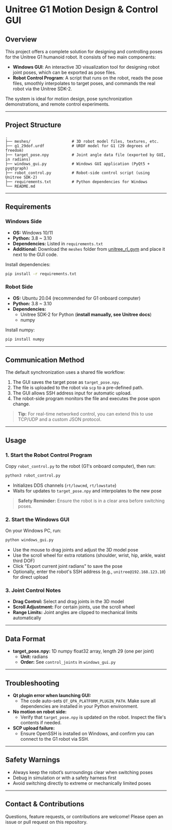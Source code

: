 # Unitree G1 Motion Design & Control GUI

## Overview

This project offers a complete solution for designing and controlling poses for the Unitree G1 humanoid robot. It consists of two main components:

- **Windows GUI**: An interactive 3D visualization tool for designing robot joint poses, which can be exported as pose files.
- **Robot Control Program**: A script that runs on the robot, reads the pose files, smoothly interpolates to target poses, and commands the real robot via the Unitree SDK-2.

The system is ideal for motion design, pose synchronization demonstrations, and remote control experiments.

---

## Project Structure

```
.
├── meshes/                  # 3D robot model files, textures, etc.
├── g1_29dof.urdf            # URDF model for G1 (29 degrees of freedom)
├── target_pose.npy          # Joint angle data file (exported by GUI, in radians)
├── windows_gui.py           # Windows GUI application (PyQt5 + pyqtgraph)
├── robot_control.py         # Robot-side control script (using Unitree SDK-2)
├── requirements.txt         # Python dependencies for Windows
└── README.md
```

---

## Requirements

### Windows Side

- **OS:** Windows 10/11
- **Python:** 3.8 ~ 3.10
- **Dependencies:** Listed in `requirements.txt`
- **Additional:** Download the `meshes` folder from [unitree_rl_gym](https://github.com/unitreerobotics/unitree_rl_gym) and place it next to the GUI code.

Install dependencies:
```sh
pip install -r requirements.txt
```

### Robot Side

- **OS:** Ubuntu 20.04 (recommended for G1 onboard computer)
- **Python:** 3.8 ~ 3.10
- **Dependencies:**
    - Unitree SDK-2 for Python (**install manually, see Unitree docs**)
    - numpy

Install numpy:
```sh
pip install numpy
```

---

## Communication Method

The default synchronization uses a shared file workflow:
1. The GUI saves the target pose as `target_pose.npy`.
2. The file is uploaded to the robot via `scp` to a pre-defined path.
3. The GUI allows SSH address input for automatic upload.
4. The robot-side program monitors the file and executes the pose upon change.

> **Tip:** For real-time networked control, you can extend this to use TCP/UDP and a custom JSON protocol.

---

## Usage

### 1. Start the Robot Control Program

Copy `robot_control.py` to the robot (G1's onboard computer), then run:
```sh
python3 robot_control.py
```
- Initializes DDS channels (`rt/lowcmd`, `rt/lowstate`)
- Waits for updates to `target_pose.npy` and interpolates to the new pose

> **Safety Reminder:** Ensure the robot is in a clear area before switching poses.

### 2. Start the Windows GUI

On your Windows PC, run:
```sh
python windows_gui.py
```
- Use the mouse to drag joints and adjust the 3D model pose
- Use the scroll wheel for extra rotations (shoulder, wrist, hip, ankle, waist third DOF)
- Click "Export current joint radians" to save the pose
- Optionally, enter the robot's SSH address (e.g., `unitree@192.168.123.10`) for direct upload

### 3. Joint Control Notes

- **Drag Control:** Select and drag joints in the 3D model
- **Scroll Adjustment:** For certain joints, use the scroll wheel
- **Range Limits:** Joint angles are clipped to mechanical limits automatically

---

## Data Format

- **target_pose.npy:** 1D numpy float32 array, length 29 (one per joint)
    - **Unit:** radians
    - **Order:** See `control_joints` in `windows_gui.py`

---

## Troubleshooting

- **Qt plugin error when launching GUI:**  
  - The code auto-sets `QT_QPA_PLATFORM_PLUGIN_PATH`. Make sure all dependencies are installed in your Python environment.
- **No motion on robot side:**  
  - Verify that `target_pose.npy` is updated on the robot. Inspect the file's contents if needed.
- **SCP upload failure:**  
  - Ensure OpenSSH is installed on Windows, and confirm you can connect to the G1 robot via SSH.

---

## Safety Warnings

- Always keep the robot’s surroundings clear when switching poses
- Debug in simulation or with a safety harness first
- Avoid switching directly to extreme or mechanically limited poses

---

## Contact & Contributions

Questions, feature requests, or contributions are welcome! Please open an issue or pull request on this repository.
